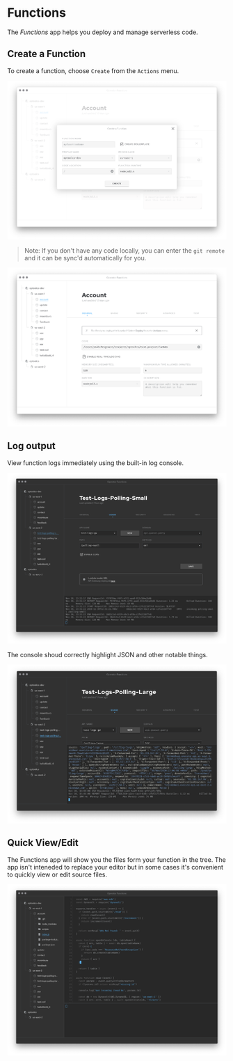 # Functions

The _Functions_ app helps you deploy and manage serverless code.

## Create a Function

To create a function, choose `Create` from the `Actions` menu.

<img src="https://raw.githubusercontent.com/optoolco/docs/master/apps/functions/images/create.png"/>

> Note: If you don't have any code locally, you can enter the
> `git remote` and it can be sync'd automatically for you.

<img src="https://raw.githubusercontent.com/optoolco/docs/master/apps/functions/images/view-general.png"/>

## Log output

View function logs immediately using the built-in log console.

<img src="https://raw.githubusercontent.com/optoolco/docs/master/apps/functions/images/console.png"/>

The console shoud correctly highlight JSON and other notable things.

<img src="https://raw.githubusercontent.com/optoolco/docs/master/apps/functions/images/console-json.png"/>

## Quick View/Edit

The Functions app will show you the files form your function in
the tree. The app isn't inteneded to replace your editor but in
some cases it's convenient to quickly view or edit source files.

<img src="https://raw.githubusercontent.com/optoolco/docs/master/apps/functions/images/editor.png"/>

